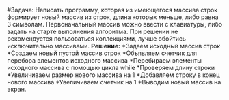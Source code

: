 #Задача: Написать программу, которая из имеющегося массива строк формирует новый массив из строк, длина которых меньше, либо равна 3 символам. Первоначальный массив можно ввести с клавиатуры, либо задать на старте выполнения алгоритма. При решении не рекомендуется пользоваться коллекциями, лучше обойтись исключительно массивами.
**Решение:**
*Задаем исходный массив строк
*Создаем новый пустой массив строк
*Объявляем счетчик для перебора элементов исходного массива
*Перебираем элементы исходного массива с помощью цикла while
*Проверяем длину строки
*Увеличиваем размер нового массива на 1
*Добавляем строку в конец нового массива
*Увеличиваем счетчик на 1
*Выводим новый массив на экран.